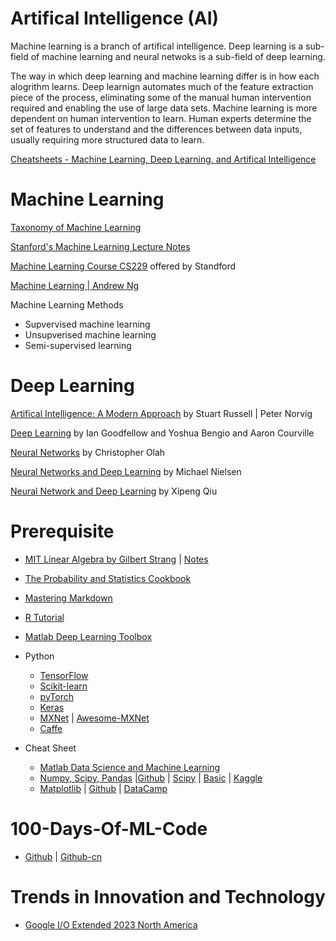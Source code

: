 # Artifical Intelligence (AI)

Machine learning is a branch of artifical intelligence. Deep learning is a sub-field of machine learning and neural netwoks is a sub-field of deep learning. 

The way in which deep learning and machine learning differ is in how each alogrithm learns. Deep learnign automates much of the feature extraction piece of the process, eliminating some of the manual human intervention required and enabling the use of large data sets. Machine learning is more dependent on human intervention to learn. Human experts determine the set of features to understand and the differences between data inputs, usually requiring more structured data to learn. 

[Cheatsheets - Machine Learning, Deep Learning, and Artifical Intelligence](https://github.com/afshinea)

# Machine Learning

[Taxonomy of Machine Learning](https://www.aminer.cn/ml_taxonomy)

[Stanford's Machine Learning Lecture Notes](http://cs229.stanford.edu/syllabus.html)

[Machine Learning Course CS229](https://www.coursera.org/learn/machine-learning) offered by Standford

[Machine Learning | Andrew Ng](https://www.youtube.com/watch?v=PPLop4L2eGk&list=PLLssT5z_DsK-h9vYZkQkYNWcItqhlRJLN)

Machine Learning Methods
  - Supvervised machine learning
  - Unsupverised machine learning
  - Semi-supervised learning


# Deep Learning

[Artifical Intelligence: A Modern Approach](https://github.com/aimacode) by Stuart Russell | Peter Norvig

[Deep Learning](https://www.deeplearningbook.org/) by Ian Goodfellow and Yoshua Bengio and Aaron Courville

[Neural Networks](http://colah.github.io/) by Christopher Olah

[Neural Networks and Deep Learning](http://neuralnetworksanddeeplearning.com/) by Michael Nielsen

[Neural Network and Deep Learning](https://github.com/nndl) by Xipeng Qiu


# Prerequisite
- [MIT Linear Algebra by Gilbert Strang](https://ocw.mit.edu/courses/mathematics/18-06-linear-algebra-spring-2010/video-lectures/) | [Notes](https://github.com/zlotus/notes-linear-algebra)

- [The Probability and Statistics Cookbook](http://statistics.zone/)

- [Mastering Markdown](https://docs.github.com/en/get-started/writing-on-github/getting-started-with-writing-and-formatting-on-github/basic-writing-and-formatting-syntax)

- [R Tutorial](https://www.cyclismo.org/tutorial/R/)

- [Matlab Deep Learning Toolbox](https://ww2.mathworks.cn/help/deeplearning/index.html?lang=en)
- Python
  - [TensorFlow](https://www.tensorflow.org/)
  - [Scikit-learn](https://scikit-learn.org/stable/)
  - [pyTorch](https://pytorch.org/)
  - [Keras](https://keras.io/)
  - [MXNet](https://mxnet.apache.org/versions/1.9.0/) | [Awesome-MXNet](https://github.com/chinakook/Awesome-MXNet)
  - [Caffe](http://caffe.berkeleyvision.org/)
 
 - Cheat Sheet
   - [Matlab Data Science and Machine Learning](https://www.mathworks.com/campaigns/offers/data-science-cheat-sheets.html)
   - [Numpy, Scipy, Pandas](https://www.utc.fr/~jlaforet/Suppl/python-cheatsheets.pdf) |[Github](https://github.com/ugoproto/ugo_py_doc/tree/master/docs/pdf) | [Scipy](https://ugoproto.github.io/ugo_py_doc/scipy_cs/) | [Basic](http://www.cheat-sheets.org/saved-copy/NumPy_SciPy_Pandas_Quandl_Cheat_Sheet.pdf) | [Kaggle](https://www.kaggle.com/code/lavanyashukla01/pandas-numpy-python-cheatsheet/notebook)
   - [Matplotlib](https://matplotlib.org/cheatsheets/) | [Github](https://github.com/matplotlib/cheatsheets) | [DataCamp](https://www.datacamp.com/blog/matplotlib-cheat-sheet-plotting-in-python)

# 100-Days-Of-ML-Code

- [Github](https://github.com/Avik-Jain/100-Days-Of-ML-Code) | [Github-cn](https://github.com/MLEveryday/100-Days-Of-ML-Code)

# Trends in Innovation and Technology
 - [Google I/O Extended 2023 North America](https://gdg.community.dev/events/details/google-gdg-cloud-seattle-presents-google-io-extended-2023-north-america/)
 
